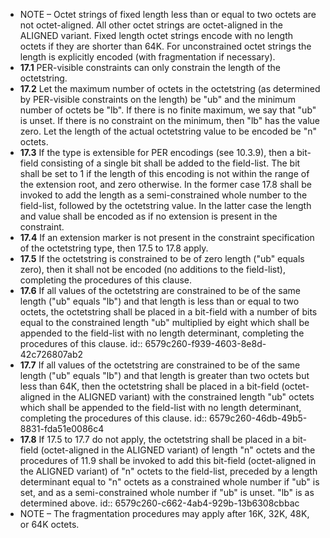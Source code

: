 - NOTE – Octet strings of fixed length less than or equal to two octets are not octet-aligned. All other octet strings are octet-aligned in the ALIGNED variant. Fixed length octet strings encode with no length octets if they are shorter than 64K. For unconstrained octet strings the length is explicitly encoded (with fragmentation if necessary).
- **17.1** PER-visible constraints can only constrain the length of the octetstring.
- **17.2** Let the maximum number of octets in the octetstring (as determined by PER-visible constraints on the length) be "ub" and the minimum number of octets be "lb". If there is no finite maximum, we say that "ub" is unset. If there is no constraint on the minimum, then "lb" has the value zero. Let the length of the actual octetstring value to be encoded be "n" octets.
- **17.3** If the type is extensible for PER encodings (see 10.3.9), then a bit-field consisting of a single bit shall be added to the field-list. The bit shall be set to 1 if the length of this encoding is not within the range of the extension root, and zero otherwise. In the former case 17.8 shall be invoked to add the length as a semi-constrained whole number to the field-list, followed by the octetstring value. In the latter case the length and value shall be encoded as if no extension is present in the constraint.
- **17.4** If an extension marker is not present in the constraint specification of the octetstring type, then 17.5 to 17.8 apply.
- **17.5** If the octetstring is constrained to be of zero length ("ub" equals zero), then it shall not be encoded (no additions to the field-list), completing the procedures of this clause.
- **17.6** If all values of the octetstring are constrained to be of the same length ("ub" equals "lb") and that length is less than or equal to two octets, the octetstring shall be placed in a bit-field with a number of bits equal to the constrained length "ub" multiplied by eight which shall be appended to the field-list with no length determinant, completing the procedures of this clause.
  id:: 6579c260-f939-4603-8e8d-42c726807ab2
- **17.7** If all values of the octetstring are constrained to be of the same length ("ub" equals "lb") and that length is greater than two octets but less than 64K, then the octetstring shall be placed in a bit-field (octet-aligned in the ALIGNED variant) with the constrained length "ub" octets which shall be appended to the field-list with no length determinant, completing the procedures of this clause.
  id:: 6579c260-46db-49b5-8831-fda51e0086c4
- **17.8** If 17.5 to 17.7 do not apply, the octetstring shall be placed in a bit-field (octet-aligned in the ALIGNED variant) of length "n" octets and the procedures of 11.9 shall be invoked to add this bit-field (octet-aligned in the ALIGNED variant) of "n" octets to the field-list, preceded by a length determinant equal to "n" octets as a constrained whole number if "ub" is set, and as a semi-constrained whole number if "ub" is unset. "lb" is as determined above.
  id:: 6579c260-c662-4ab4-929b-13b6308cbbac
- NOTE – The fragmentation procedures may apply after 16K, 32K, 48K, or 64K octets.